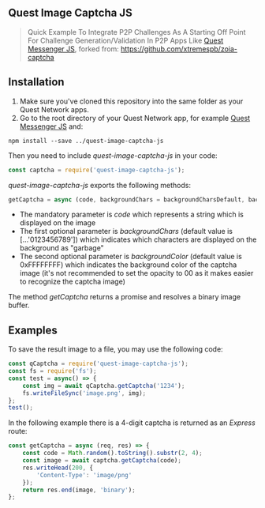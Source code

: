 ## Quest Image Captcha JS

> Quick Example To Integrate P2P Challenges As A Starting Off Point For Challenge Generation/Validation In P2P Apps Like [Quest Messenger JS](https://github.com/QuestNetwork/quest-messenger-js), forked from: https://github.com/xtremespb/zoia-captcha

## Installation 
1. Make sure you've cloned this repository into the same folder as your Quest Network apps.
2. Go to the root directory of your Quest Network app, for example [Quest Messenger JS](https://github.com/QuestNetwork/quest-messenger-js) and:
```
npm install --save ../quest-image-captcha-js
```

Then you need to include *quest-image-captcha-js* in your code:
```javascript
const captcha = require('quest-image-captcha-js');
```
*quest-image-captcha-js* exports the following methods:
```javascript
getCaptcha = async (code, backgroundChars = backgroundCharsDefault, backgroundColor = backgroudColorDefault)
```
* The mandatory parameter is *code* which represents a string which is displayed on the image
* The first optional parameter is *backgroundChars* (default value is [...'0123456789']) which indicates which characters are displayed on the background as "garbage"
* The second optional parameter is *backgroundColor* (default value is 0xFFFFFFFF) which indicates the background color of the captcha image (it's not recommended to set the opacity to 00 as it makes easier to recognize the captcha image)

The method *getCaptcha* returns a promise and resolves a binary image buffer.

## Examples

To save the result image to a file, you may use the following code:
```javascript
const qCaptcha = require('quest-image-captcha-js');
const fs = require('fs');
const test = async() => {
	const img = await qCaptcha.getCaptcha('1234');
	fs.writeFileSync('image.png', img);
};
test();
```
In the following example there is a 4-digit captcha is returned as an *Express* route:
```javascript
const getCaptcha = async (req, res) => {
    const code = Math.random().toString().substr(2, 4);
    const image = await captcha.getCaptcha(code);
    res.writeHead(200, {
        'Content-Type': 'image/png'
    });
    return res.end(image, 'binary');
};
```
